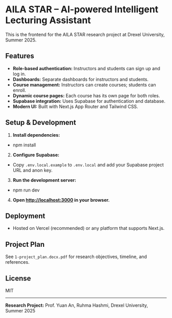 # AILA STAR – AI-powered Intelligent Lecturing Assistant

This is the frontend for the AILA STAR research project at Drexel University, Summer 2025.

## Features

- **Role-based authentication:** Instructors and students can sign up and log in.
- **Dashboards:** Separate dashboards for instructors and students.
- **Course management:** Instructors can create courses; students can enroll.
- **Dynamic course pages:** Each course has its own page for both roles.
- **Supabase integration:** Uses Supabase for authentication and database.
- **Modern UI:** Built with Next.js App Router and Tailwind CSS.

## Setup & Development

1. **Install dependencies:**
- npm install

2. **Configure Supabase:**
- Copy `.env.local.example` to `.env.local` and add your Supabase project URL and anon key.

3. **Run the development server:**
- npm run dev

4. **Open [http://localhost:3000](http://localhost:3000) in your browser.**

## Deployment

- Hosted on Vercel (recommended) or any platform that supports Next.js.

## Project Plan

See `1-project_plan.docx.pdf` for research objectives, timeline, and references.

## License

MIT

---

**Research Project:** Prof. Yuan An, Ruhma Hashmi, Drexel University, Summer 2025
